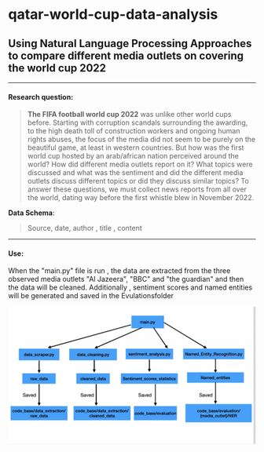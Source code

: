 # qatar-world-cup-data-analysis

## Using Natural Language Processing Approaches to compare different media outlets on covering the world cup 2022


___
#### Research question:
> **The FIFA football world cup 2022** was unlike other world cups before. Starting with corruption scandals surrounding the awarding, to the high death toll of construction workers and ongoing human rights abuses, the focus of the media did not seem to be purely on the beautiful game, at least in western countries. But how was the first world cup hosted by an arab/african nation perceived around the world? How did different media outlets report on it? What topics were discussed and what was the sentiment and did the different media outlets discuss different topics or did they discuss similar topics? To answer these questions, we must collect news reports from all over the world, dating way before the first whistle blew in November 2022. 


**Data Schema**:
> Source, date, author , title , content

___

#### Use:

                                               
When the "main.py" file is run , the data are extracted from the three observed media outlets "Al Jazeera", "BBC" and "the guardian" and then the data will be cleaned. Additionally , sentiment scores and named entities will be generated and saved in the Evulationsfolder

 
![alt text](https://github.com/Abdulnaser98/qatar-world-cup-data-analysis/blob/main/figure/6D446898-ACF3-44B6-8F86-70B294262E73.jpeg?raw=true)
